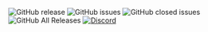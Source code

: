 ![GitHub release](https://img.shields.io/github/release/andrei923/LeafHelp.svg?style=for-the-badge)
![GitHub issues](https://img.shields.io/github/issues-raw/andrei923/LeafHelp.svg?style=for-the-badge)
![GitHub closed issues](https://img.shields.io/github/issues-closed-raw/andrei923/LeafHelp.svg?style=for-the-badge)
![GitHub All Releases](https://img.shields.io/github/downloads/andrei923/LeafHelp/total.svg?style=for-the-badge)
[![Discord](https://img.shields.io/discord/512839665166974976.svg?style=for-the-badge)](https://discordapp.com/invite/8N4Ch9f)
